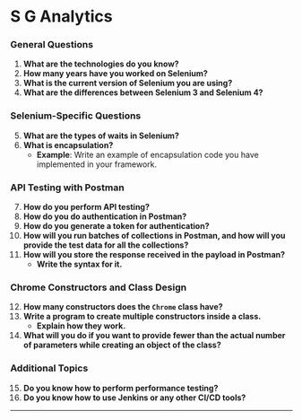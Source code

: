 # S G Analytics
### General Questions
1. **What are the technologies do you know?**
2. **How many years have you worked on Selenium?**
3. **What is the current version of Selenium you are using?**
4. **What are the differences between Selenium 3 and Selenium 4?**

### Selenium-Specific Questions
5. **What are the types of waits in Selenium?**
6. **What is encapsulation?**  
   - **Example**: Write an example of encapsulation code you have implemented in your framework.

### API Testing with Postman
7. **How do you perform API testing?**
8. **How do you do authentication in Postman?**
9. **How do you generate a token for authentication?**
10. **How will you run batches of collections in Postman, and how will you provide the test data for all the collections?**
11. **How will you store the response received in the payload in Postman?**  
    - **Write the syntax for it.**

### Chrome Constructors and Class Design
12. **How many constructors does the `Chrome` class have?**
13. **Write a program to create multiple constructors inside a class.**  
    - **Explain how they work.**
14. **What will you do if you want to provide fewer than the actual number of parameters while creating an object of the class?**

### Additional Topics
15. **Do you know how to perform performance testing?**
16. **Do you know how to use Jenkins or any other CI/CD tools?**

---

